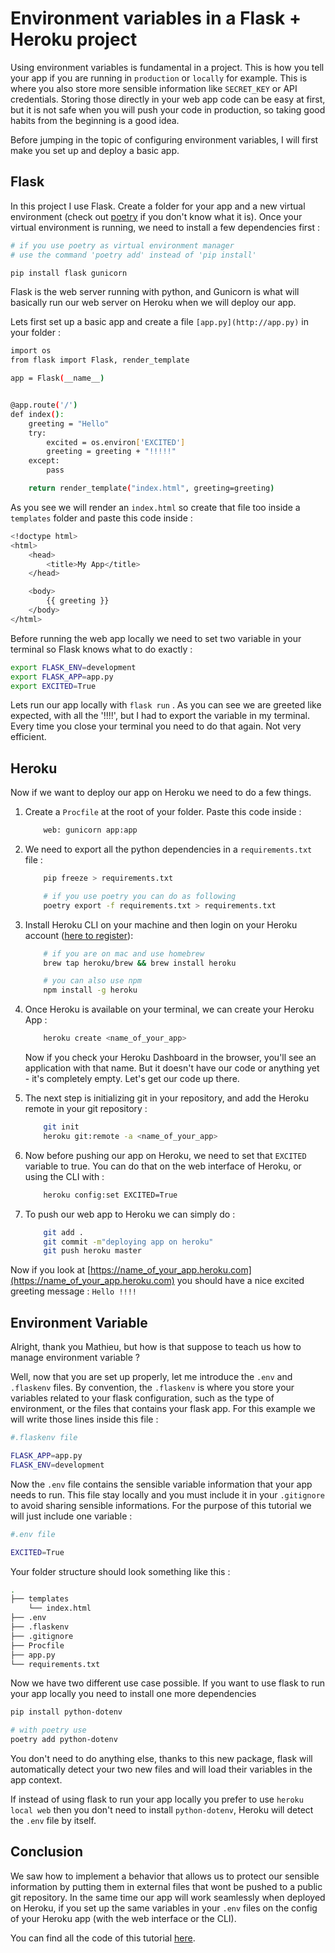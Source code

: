 <!--
.. title: Environment variables in a Flask + Heroku project
.. slug: variables-flask-heroku
.. date: 2020-04-19 15:43:36 UTC+02:00
.. tags: flask, heroku
.. category:
.. link:
.. description: Quick tutorial to understand good practices on using environment variables.
.. type: text
-->

# Environment variables in a Flask + Heroku project

Using environment variables is fundamental in a project. This is how you tell your app if you are running in `production` or `locally` for example. This is where you also store more sensible information like `SECRET_KEY` or API credentials. Storing those directly in your web app code can be easy at first, but it is not safe when you will push your code in production, so taking good habits from the beginning is a good idea.

Before jumping in the topic of configuring environment variables, I will first make you set up and deploy a basic app.

## Flask

In this project I use Flask. Create a folder for your app and a new virtual environment (check out [poetry](https://github.com/python-poetry/poetry) if you don't know what it is). Once your virtual environment is running, we need to install a few dependencies first :

```bash
# if you use poetry as virtual environment manager
# use the command 'poetry add' instead of 'pip install'

pip install flask gunicorn
```

Flask is the web server running with python, and Gunicorn is what will basically run our web server on Heroku when we will deploy our app.

Lets first set up a basic app and create a file `[app.py](http://app.py)` in your folder :

```bash
import os
from flask import Flask, render_template

app = Flask(__name__)


@app.route('/')
def index():
    greeting = "Hello"
    try:
        excited = os.environ['EXCITED']
        greeting = greeting + "!!!!!"
    except:
        pass

    return render_template("index.html", greeting=greeting)
```

As you see we will render an `index.html` so create that file too inside a `templates` folder and paste this code inside :

```bash
<!doctype html>
<html>
    <head>
        <title>My App</title>
    </head>

    <body>
        {{ greeting }}
    </body>
</html>
```

Before running the web app locally we need to set two variable in your terminal so Flask knows what to do exactly :

```bash
export FLASK_ENV=development
export FLASK_APP=app.py
export EXCITED=True
```

Lets run our app locally with `flask run` . As you can see we are greeted like expected, with all the '!!!!', but I had to export the variable in my terminal. Every time you close your terminal you need to do that again. Not very efficient.

## Heroku

Now if we want to deploy our app on Heroku we need to do a few things.

1. Create a `Procfile` at the root of your folder. Paste this code inside :

    ```bash
        web: gunicorn app:app
    ```

2. We need to export all the python dependencies in a `requirements.txt` file :

    ```bash
        pip freeze > requirements.txt

        # if you use poetry you can do as following
        poetry export -f requirements.txt > requirements.txt
    ```

3. Install Heroku CLI on your machine and then login on your Heroku account ([here to register](https://signup.heroku.com/)):

    ```bash
        # if you are on mac and use homebrew
        brew tap heroku/brew && brew install heroku

        # you can also use npm
        npm install -g heroku
    ```

4. Once Heroku is available on your terminal, we can create your Heroku App :

    ```bash
        heroku create <name_of_your_app>
    ```

    Now if you check your Heroku Dashboard in the browser, you'll see an application with that name. But it doesn't have our code or anything yet - it's completely empty. Let's get our code up there.

5. The next step is initializing git in your repository, and add the Heroku remote in your git repository :

    ```bash
        git init
        heroku git:remote -a <name_of_your_app>
    ```

6. Now before pushing our app on Heroku, we need to set that `EXCITED` variable to true. You can do that on the web interface of Heroku, or using the CLI with :

    ```bash
        heroku config:set EXCITED=True
    ```

7. To push our web app to Heroku we can simply do :

    ```bash
        git add .
        git commit -m"deploying app on heroku"
        git push heroku master
    ```

Now if you look at [https://name_of_your_app.heroku.com](https://name_of_your_app.heroku.com) you should have a nice excited greeting message : `Hello !!!!`

## Environment Variable

Alright, thank you Mathieu, but how is that suppose to teach us how to manage environment variable ?

Well, now that you are set up properly, let me introduce the `.env`  and `.flaskenv` files. By convention, the `.flaskenv` is where you store your variables related to your flask configuration, such as the type of environment, or the files that contains your flask app. For this example we will write those lines inside this file :

```bash
#.flaskenv file

FLASK_APP=app.py
FLASK_ENV=development
```

Now the `.env` file contains the sensible variable information that your app needs to run. This file stay locally and you must include it in your `.gitignore` to avoid sharing sensible informations. For the purpose of this tutorial we will just include one variable :

```bash
#.env file

EXCITED=True
```

Your folder structure should look something like this :

```bash
.
├── templates
    └── index.html
├── .env
├── .flaskenv
├── .gitignore
├── Procfile
├── app.py
└── requirements.txt
```

Now we have two different use case possible. If you want to use flask to run your app locally you need to install one more dependencies

```bash
pip install python-dotenv

# with poetry use
poetry add python-dotenv
```

You don't need to do anything else, thanks to this new package, flask will automatically detect your two new files and will load their variables in the app context.

If instead of using flask to run your app locally you prefer to use `heroku local web` then you don't need to install `python-dotenv`, Heroku will detect the `.env` file by itself.

## Conclusion

We saw how to implement a behavior that allows us to protect our sensible information by putting them in external files that wont be pushed to a public git repository. In the same time our app will work seamlessly when deployed on Heroku, if you set up the same variables in your `.env` files on the config of your Heroku app (with the web interface or the CLI).

You can find all the code of this tutorial [here](https://github.com/MattiooFR/Tutorials/tree/master/FlaskHerokuEnv).

